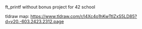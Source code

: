 ft_printf without bonus project for 42 school

tldraw map:
https://www.tldraw.com/r/l4Xc4o1hKwTtIZxS5LD85?d=v20.-603.2423.2312.page
